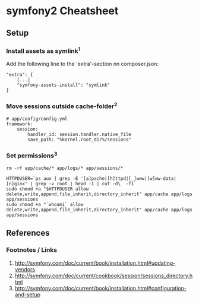 # symfony2 Cheatsheet

## Setup

### Install assets as symlink<sup>1</sup>

Add the following line to the 'extra'-section nn composer.json:

    "extra": {
        [...]
        "symfony-assets-install": "symlink"
    }

### Move sessions outside cache-folder<sup>2</sup>

    # app/config/config.yml
    framework:
        session:
            handler_id: session.handler.native_file
            save_path: "%kernel.root_dir%/sessions"

### Set permissions<sup>3</sup>

    rm -rf app/cache/* app/logs/* app/sessions/*
    
    HTTPDUSER=`ps aux | grep -E '[a]pache|[h]ttpd|[_]www|[w]ww-data|[n]ginx' | grep -v root | head -1 | cut -d\  -f1`
    sudo chmod +a "$HTTPDUSER allow delete,write,append,file_inherit,directory_inherit" app/cache app/logs app/sessions
    sudo chmod +a "`whoami` allow delete,write,append,file_inherit,directory_inherit" app/cache app/logs app/sessions

## References

### Footnotes / Links

1. http://symfony.com/doc/current/book/installation.html#updating-vendors
2. http://symfony.com/doc/current/cookbook/session/sessions_directory.html
3. http://symfony.com/doc/current/book/installation.html#configuration-and-setup
